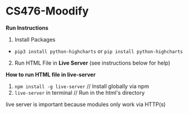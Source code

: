 # CS476-Moodify

**Run Instructions**
1. Install Packages
- `pip3 install python-highcharts` or `pip install python-highcharts`

2. Run HTML File in **Live Server** (see instructions below for help)

**How to run HTML file in live-server**
1. `npm install -g live-server` // Install globally via npm
2. `live-server` in terminal // Run in the html's directory

live server is important because modules only work via HTTP(s)
